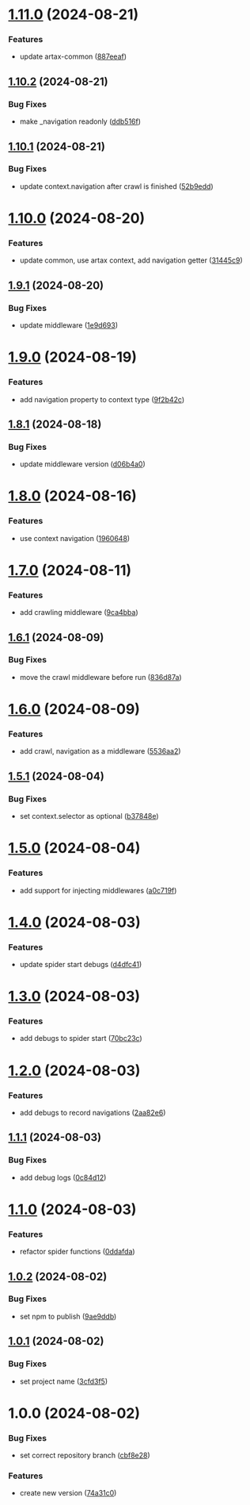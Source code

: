# [1.11.0](https://github.com/hive-o/spider/compare/spider-v1.10.2...spider-v1.11.0) (2024-08-21)


### Features

* update artax-common ([887eeaf](https://github.com/hive-o/spider/commit/887eeafc8105f0f4b33d81a358bf0afdca05d365))

## [1.10.2](https://github.com/hive-o/spider/compare/spider-v1.10.1...spider-v1.10.2) (2024-08-21)


### Bug Fixes

* make _navigation readonly ([ddb516f](https://github.com/hive-o/spider/commit/ddb516f720a60ae68f1c5a00b4f5d6863457a86c))

## [1.10.1](https://github.com/hive-o/spider/compare/spider-v1.10.0...spider-v1.10.1) (2024-08-21)


### Bug Fixes

* update context.navigation after crawl is finished ([52b9edd](https://github.com/hive-o/spider/commit/52b9edde4c15904fc2550b341f6c5e206613622b))

# [1.10.0](https://github.com/hive-o/spider/compare/spider-v1.9.1...spider-v1.10.0) (2024-08-20)


### Features

* update common, use artax context, add navigation getter ([31445c9](https://github.com/hive-o/spider/commit/31445c92ad909a210f73d59c92c991f2b0f319b9))

## [1.9.1](https://github.com/hive-o/spider/compare/spider-v1.9.0...spider-v1.9.1) (2024-08-20)


### Bug Fixes

* update middleware ([1e9d693](https://github.com/hive-o/spider/commit/1e9d69314fc2326703b2493ae855ec66b84bbdb1))

# [1.9.0](https://github.com/hive-o/spider/compare/spider-v1.8.1...spider-v1.9.0) (2024-08-19)


### Features

* add navigation property to context type ([9f2b42c](https://github.com/hive-o/spider/commit/9f2b42c3962a8dc2f1c2f43835cdacf31d02a40a))

## [1.8.1](https://github.com/hive-o/spider/compare/spider-v1.8.0...spider-v1.8.1) (2024-08-18)


### Bug Fixes

* update middleware version ([d06b4a0](https://github.com/hive-o/spider/commit/d06b4a0937e04e8d6b45e2ba857010df66b709a7))

# [1.8.0](https://github.com/hive-o/spider/compare/spider-v1.7.0...spider-v1.8.0) (2024-08-16)


### Features

* use context navigation ([1960648](https://github.com/hive-o/spider/commit/19606480842bb3b5075778a2d305cb0a080c82f4))

# [1.7.0](https://github.com/hive-o/spider/compare/spider-v1.6.1...spider-v1.7.0) (2024-08-11)


### Features

* add crawling middleware ([9ca4bba](https://github.com/hive-o/spider/commit/9ca4bbadf4109ea6ab149626e94e812934d0b38f))

## [1.6.1](https://github.com/hive-o/spider/compare/spider-v1.6.0...spider-v1.6.1) (2024-08-09)


### Bug Fixes

* move the crawl middleware before run ([836d87a](https://github.com/hive-o/spider/commit/836d87ad872971dabdce71c4873654a0d56c9c4d))

# [1.6.0](https://github.com/hive-o/spider/compare/spider-v1.5.1...spider-v1.6.0) (2024-08-09)


### Features

* add crawl, navigation as a middleware ([5536aa2](https://github.com/hive-o/spider/commit/5536aa25e465c955ff74bd9554460c5c7a8fc5d0))

## [1.5.1](https://github.com/hive-o/spider/compare/spider-v1.5.0...spider-v1.5.1) (2024-08-04)


### Bug Fixes

* set context.selector as optional ([b37848e](https://github.com/hive-o/spider/commit/b37848ed8f2c14bb08fdff1adf93784731c32870))

# [1.5.0](https://github.com/hive-o/spider/compare/spider-v1.4.0...spider-v1.5.0) (2024-08-04)


### Features

* add support for injecting middlewares ([a0c719f](https://github.com/hive-o/spider/commit/a0c719fc0589925260413a0f5f36af92d861b175))

# [1.4.0](https://github.com/hive-o/spider/compare/spider-v1.3.0...spider-v1.4.0) (2024-08-03)


### Features

* update spider start debugs ([d4dfc41](https://github.com/hive-o/spider/commit/d4dfc41e72a62b05a218da7685a393800295d4a8))

# [1.3.0](https://github.com/hive-o/spider/compare/spider-v1.2.0...spider-v1.3.0) (2024-08-03)


### Features

* add debugs to spider start ([70bc23c](https://github.com/hive-o/spider/commit/70bc23c88b17792113a5038e0b60e9cb63590b76))

# [1.2.0](https://github.com/hive-o/spider/compare/spider-v1.1.1...spider-v1.2.0) (2024-08-03)


### Features

* add debugs to record navigations ([2aa82e6](https://github.com/hive-o/spider/commit/2aa82e65031724e7fba5e3cb8c11965196455984))

## [1.1.1](https://github.com/hive-o/spider/compare/spider-v1.1.0...spider-v1.1.1) (2024-08-03)


### Bug Fixes

* add debug logs ([0c84d12](https://github.com/hive-o/spider/commit/0c84d1244203f3ec3f4a683bcb7bb0645c76fc61))

# [1.1.0](https://github.com/hive-o/spider/compare/spider-v1.0.2...spider-v1.1.0) (2024-08-03)


### Features

* refactor spider functions ([0ddafda](https://github.com/hive-o/spider/commit/0ddafdaf179e6651f40c6c0ce00a1a61fdf0f18a))

## [1.0.2](https://github.com/hive-o/spider/compare/spider-v1.0.1...spider-v1.0.2) (2024-08-02)


### Bug Fixes

* set npm to publish ([9ae9ddb](https://github.com/hive-o/spider/commit/9ae9ddb9873d3138e43300a96fd1119fb60a188c))

## [1.0.1](https://github.com/hive-o/spider/compare/spider-v1.0.0...spider-v1.0.1) (2024-08-02)


### Bug Fixes

* set project name ([3cfd3f5](https://github.com/hive-o/spider/commit/3cfd3f567fa31320060b4e61eb4ff051e62d2940))

# 1.0.0 (2024-08-02)


### Bug Fixes

* set correct repository branch ([cbf8e28](https://github.com/hive-o/spider/commit/cbf8e28a7b92f09c0f148c69cc438d2c06d9b7a3))


### Features

* create new version ([74a31c0](https://github.com/hive-o/spider/commit/74a31c0a8b9b7ea9c6238b6425eb231b5db0155c))
